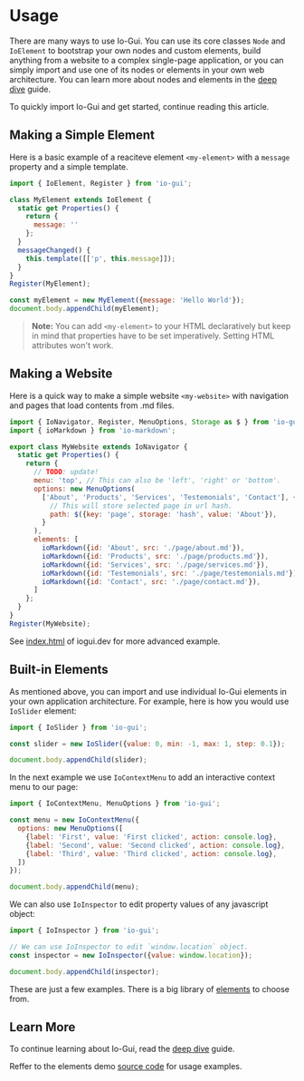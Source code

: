 # Usage

There are many ways to use Io-Gui. You can use its core classes `Node` and `IoElement` to bootstrap your own nodes and custom elements, build anything from a website to a complex single-page application, or you can simply import and use one of its nodes or elements in your own web architecture. You can learn more about nodes and elements in the [deep dive] guide.

To quickly import Io-Gui and get started, continue reading this article.

## Making a Simple Element

Here is a basic example of a reaciteve element `<my-element>` with a `message` property and a simple template.

```javascript
import { IoElement, Register } from 'io-gui';

class MyElement extends IoElement {
  static get Properties() {
    return {
      message: ''
    };
  }
  messageChanged() {
    this.template([['p', this.message]]);
  }
}
Register(MyElement);

const myElement = new MyElement({message: 'Hello World'});
document.body.appendChild(myElement);
```

> **Note:** You can add `<my-element>` to your HTML declaratively but keep in mind that properties have to be set imperatively. Setting HTML attributes won't work.

## Making a Website

Here is a quick way to make a simple website `<my-website>` with navigation and pages that load contents from .md files. 

```javascript
import { IoNavigator, Register, MenuOptions, Storage as $ } from 'io-gui';
import { ioMarkdown } from 'io-markdown';

export class MyWebsite extends IoNavigator {
  static get Properties() {
    return {
      // TODO: update!
      menu: 'top', // This can also be 'left', 'right' or 'bottom'.
      options: new MenuOptions(
        ['About', 'Products', 'Services', 'Testemonials', 'Contact'], {
          // This will store selected page in url hash.
          path: $({key: 'page', storage: 'hash', value: 'About'}),
        }
      ),
      elements: [
        ioMarkdown({id: 'About', src: './page/about.md'}),
        ioMarkdown({id: 'Products', src: './page/products.md'}),
        ioMarkdown({id: 'Services', src: './page/services.md'}),
        ioMarkdown({id: 'Testemonials', src: './page/testemonials.md'}),
        ioMarkdown({id: 'Contact', src: './page/contact.md'}),
      ]
    };
  }
}
Register(MyWebsite);
```

See [index.html] of iogui.dev for more advanced example.

## Built-in Elements

As mentioned above, you can import and use individual Io-Gui elements in your own application architecture. For example, here is how you would use `IoSlider` element:

```javascript
import { IoSlider } from 'io-gui';

const slider = new IoSlider({value: 0, min: -1, max: 1, step: 0.1});

document.body.appendChild(slider);
```

In the next example we use `IoContextMenu` to add an interactive context menu to our page:

```javascript
import { IoContextMenu, MenuOptions } from 'io-gui';

const menu = new IoContextMenu({
  options: new MenuOptions([
    {label: 'First', value: 'First clicked', action: console.log},
    {label: 'Second', value: 'Second clicked', action: console.log},
    {label: 'Third', value: 'Third clicked', action: console.log},
  ])
});

document.body.appendChild(menu);
```

We can also use `IoInspector` to edit property values of any javascript object:

```javascript
import { IoInspector } from 'io-gui';

// We can use IoInspector to edit `window.location` object.
const inspector = new IoInspector({value: window.location});

document.body.appendChild(inspector);
```

These are just a few examples. There is a big library of [elements] to choose from.

## Learn More

To continue learning about Io-Gui, read the [deep dive] guide.

Reffer to the elements demo [source code] for usage examples.

[index.html]: https://github.com/io-gui/io/blob/main/index.html#L125
[deep dive]: https://iogui.dev/io/#path=Docs,Deep%20Dive
[elements]: https://iogui.dev/io/#path=Demos,Elements
[source code]: https://github.com/io-gui/io/blob/main/demos/elements-dev.js